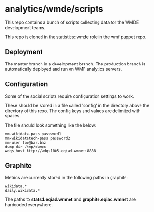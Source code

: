 # analytics/wmde/scripts

This repo contains a bunch of scripts collecting data for the WMDE development teams.

This repo is cloned in the statistics::wmde role in the wmf puppet repo.

## Deployment

The master branch is a development branch.
The production branch is automatically deployed and run on WMF analytics servers.

## Configuration

Some of the social scripts require configuration settings to work.

These should be stored in a file called 'config' in the directory above the directory of this repo.
The config keys and values are delimited with spaces.

The file should look something like the below:

    mm-wikidata-pass password1
    mm-wikidatatech-pass password2
    mm-user foo@bar.baz
    dump-dir /tmp/dumps
    wdqs_host http://wdqs1005.eqiad.wmnet:8888

## Graphite

Metrics are currently stored in the following paths in graphite:

    wikidata.*
    daily.wikidata.*

The paths to **statsd.eqiad.wmnet** and **graphite.eqiad.wmnet** are hardcoded everywhere.
